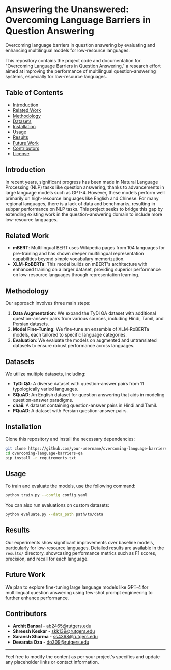 # Answering the Unanswered: Overcoming Language Barriers in Question Answering
Overcoming language barriers in question answering by evaluating and enhancing multilingual models for low-resource languages.

This repository contains the project code and documentation for "Overcoming Language Barriers in Question Answering," a research effort aimed at improving the performance of multilingual question-answering systems, especially for low-resource languages.

## Table of Contents
- [Introduction](#introduction)
- [Related Work](#related-work)
- [Methodology](#methodology)
- [Datasets](#datasets)
- [Installation](#installation)
- [Usage](#usage)
- [Results](#results)
- [Future Work](#future-work)
- [Contributors](#contributors)
- [License](#license)

## Introduction
In recent years, significant progress has been made in Natural Language Processing (NLP) tasks like question answering, thanks to advancements in large language models such as GPT-4. However, these models perform well primarily on high-resource languages like English and Chinese. For many regional languages, there is a lack of data and benchmarks, resulting in subpar performance on NLP tasks. This project seeks to bridge this gap by extending existing work in the question-answering domain to include more low-resource languages.

## Related Work
- **mBERT**: Multilingual BERT uses Wikipedia pages from 104 languages for pre-training and has shown deeper multilingual representation capabilities beyond simple vocabulary memorization.
- **XLM-RoBERTa**: This model builds on mBERT's architecture with enhanced training on a larger dataset, providing superior performance on low-resource languages through representation learning.

## Methodology
Our approach involves three main steps:
1. **Data Augmentation**: We expand the TyDi QA dataset with additional question-answer pairs from various sources, including Hindi, Tamil, and Persian datasets.
2. **Model Fine-Tuning**: We fine-tune an ensemble of XLM-RoBERTa models, each tailored to specific language categories.
3. **Evaluation**: We evaluate the models on augmented and untranslated datasets to ensure robust performance across languages.

## Datasets
We utilize multiple datasets, including:
- **TyDi QA**: A diverse dataset with question-answer pairs from 11 typologically varied languages.
- **SQuAD**: An English dataset for question answering that aids in modeling question-answer paradigms.
- **chaii**: A dataset containing question-answer pairs in Hindi and Tamil.
- **PQuAD**: A dataset with Persian question-answer pairs.

## Installation
Clone this repository and install the necessary dependencies:

```bash
git clone https://github.com/your-username/overcoming-language-barriers-qa.git
cd overcoming-language-barriers-qa
pip install -r requirements.txt
```

## Usage
To train and evaluate the models, use the following command:

```bash
python train.py --config config.yaml
```

You can also run evaluations on custom datasets:

```bash
python evaluate.py --data_path path/to/data
```

## Results
Our experiments show significant improvements over baseline models, particularly for low-resource languages. Detailed results are available in the `results/` directory, showcasing performance metrics such as F1 scores, precision, and recall for each language.

## Future Work
We plan to explore fine-tuning large language models like GPT-4 for multilingual question answering using few-shot prompt engineering to further enhance performance.

## Contributors
- **Archit Bansal** - ab2465@rutgers.edu
- **Shreesh Keskar** - skk139@rutgers.edu
- **Saransh Sharma** - ss4368@rutgers.edu
- **Devarata Oza** - do309@rutgers.edu
---

Feel free to modify the content as per your project's specifics and update any placeholder links or contact information.

